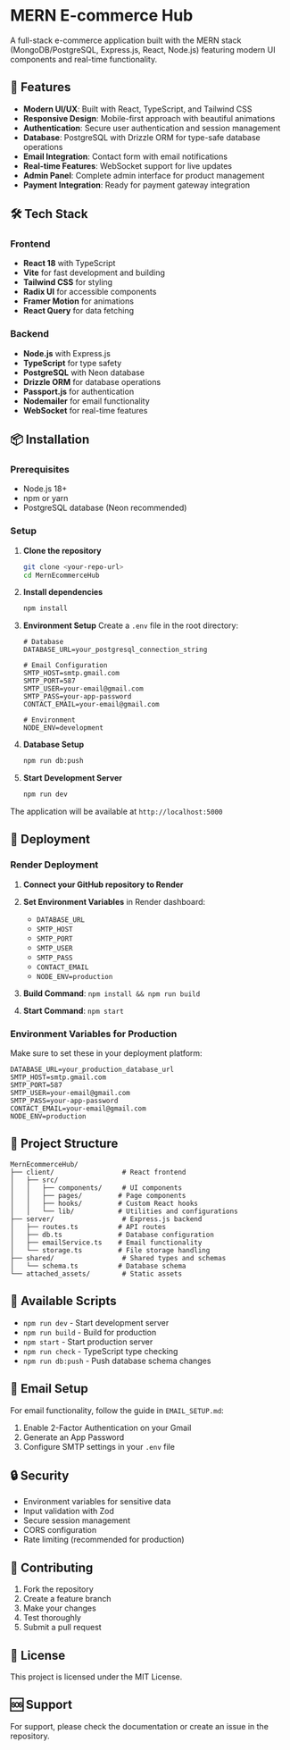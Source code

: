 # MERN E-commerce Hub

A full-stack e-commerce application built with the MERN stack (MongoDB/PostgreSQL, Express.js, React, Node.js) featuring modern UI components and real-time functionality.

## 🚀 Features

- **Modern UI/UX**: Built with React, TypeScript, and Tailwind CSS
- **Responsive Design**: Mobile-first approach with beautiful animations
- **Authentication**: Secure user authentication and session management
- **Database**: PostgreSQL with Drizzle ORM for type-safe database operations
- **Email Integration**: Contact form with email notifications
- **Real-time Features**: WebSocket support for live updates
- **Admin Panel**: Complete admin interface for product management
- **Payment Integration**: Ready for payment gateway integration

## 🛠️ Tech Stack

### Frontend
- **React 18** with TypeScript
- **Vite** for fast development and building
- **Tailwind CSS** for styling
- **Radix UI** for accessible components
- **Framer Motion** for animations
- **React Query** for data fetching

### Backend
- **Node.js** with Express.js
- **TypeScript** for type safety
- **PostgreSQL** with Neon database
- **Drizzle ORM** for database operations
- **Passport.js** for authentication
- **Nodemailer** for email functionality
- **WebSocket** for real-time features

## 📦 Installation

### Prerequisites
- Node.js 18+ 
- npm or yarn
- PostgreSQL database (Neon recommended)

### Setup

1. **Clone the repository**
   ```bash
   git clone <your-repo-url>
   cd MernEcommerceHub
   ```

2. **Install dependencies**
   ```bash
   npm install
   ```

3. **Environment Setup**
   Create a `.env` file in the root directory:
   ```env
   # Database
   DATABASE_URL=your_postgresql_connection_string
   
   # Email Configuration
   SMTP_HOST=smtp.gmail.com
   SMTP_PORT=587
   SMTP_USER=your-email@gmail.com
   SMTP_PASS=your-app-password
   CONTACT_EMAIL=your-email@gmail.com
   
   # Environment
   NODE_ENV=development
   ```

4. **Database Setup**
   ```bash
   npm run db:push
   ```

5. **Start Development Server**
   ```bash
   npm run dev
   ```

The application will be available at `http://localhost:5000`

## 🚀 Deployment

### Render Deployment

1. **Connect your GitHub repository to Render**
2. **Set Environment Variables** in Render dashboard:
   - `DATABASE_URL`
   - `SMTP_HOST`
   - `SMTP_PORT`
   - `SMTP_USER`
   - `SMTP_PASS`
   - `CONTACT_EMAIL`
   - `NODE_ENV=production`

3. **Build Command**: `npm install && npm run build`
4. **Start Command**: `npm start`

### Environment Variables for Production

Make sure to set these in your deployment platform:

```env
DATABASE_URL=your_production_database_url
SMTP_HOST=smtp.gmail.com
SMTP_PORT=587
SMTP_USER=your-email@gmail.com
SMTP_PASS=your-app-password
CONTACT_EMAIL=your-email@gmail.com
NODE_ENV=production
```

## 📁 Project Structure

```
MernEcommerceHub/
├── client/                 # React frontend
│   ├── src/
│   │   ├── components/     # UI components
│   │   ├── pages/         # Page components
│   │   ├── hooks/         # Custom React hooks
│   │   └── lib/           # Utilities and configurations
├── server/                 # Express.js backend
│   ├── routes.ts          # API routes
│   ├── db.ts              # Database configuration
│   ├── emailService.ts    # Email functionality
│   └── storage.ts         # File storage handling
├── shared/                 # Shared types and schemas
│   └── schema.ts          # Database schema
└── attached_assets/        # Static assets
```

## 🔧 Available Scripts

- `npm run dev` - Start development server
- `npm run build` - Build for production
- `npm start` - Start production server
- `npm run check` - TypeScript type checking
- `npm run db:push` - Push database schema changes

## 📧 Email Setup

For email functionality, follow the guide in `EMAIL_SETUP.md`:

1. Enable 2-Factor Authentication on your Gmail
2. Generate an App Password
3. Configure SMTP settings in your `.env` file

## 🔒 Security

- Environment variables for sensitive data
- Input validation with Zod
- Secure session management
- CORS configuration
- Rate limiting (recommended for production)

## 🤝 Contributing

1. Fork the repository
2. Create a feature branch
3. Make your changes
4. Test thoroughly
5. Submit a pull request

## 📄 License

This project is licensed under the MIT License.

## 🆘 Support

For support, please check the documentation or create an issue in the repository. 